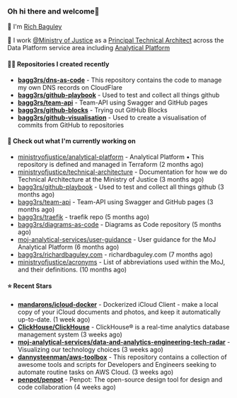 ### Oh hi there and welcome👋

👐 I'm [Rich Baguley](https://richardbaguley.com/about)

🏢 I work [@Ministry of Justice](https://github.com/ministryofjustice) as a [Principal Technical Architect](https://ddat-capability-framework.service.gov.uk/role/technical-architect#principal-technical-architect) across the Data Platform service area including [Analytical Platform](https://user-guidance.analytical-platform.service.justice.gov.uk/)

#### 👨‍💻 Repositories I created recently
- **[bagg3rs/dns-as-code](https://github.com/bagg3rs/dns-as-code)** - This repository contains the code to manage my own DNS records on CloudFlare
- **[bagg3rs/github-playbook](https://github.com/bagg3rs/github-playbook)** - Used to test and collect all things github
- **[bagg3rs/team-api](https://github.com/bagg3rs/team-api)** - Team-API using Swagger and GitHub pages
- **[bagg3rs/github-blocks](https://github.com/bagg3rs/github-blocks)** - Trying out GitHub Blocks
- **[bagg3rs/github-visualisation](https://github.com/bagg3rs/github-visualisation)** - Used to create a visualisation of commits from GitHub to repositories

#### 👷 Check out what I'm currently working on

- [ministryofjustice/analytical-platform](https://github.com/ministryofjustice/analytical-platform) - Analytical Platform • This repository is defined and managed in Terraform (2 months ago)
- [ministryofjustice/technical-architecture](https://github.com/ministryofjustice/technical-architecture) - Documentation for how we do Technical Architecture at the Ministry of Justice (3 months ago)
- [bagg3rs/github-playbook](https://github.com/bagg3rs/github-playbook) - Used to test and collect all things github (3 months ago)
- [bagg3rs/team-api](https://github.com/bagg3rs/team-api) - Team-API using Swagger and GitHub pages (3 months ago)
- [bagg3rs/traefik](https://github.com/bagg3rs/traefik) - traefik repo (5 months ago)
- [bagg3rs/diagrams-as-code](https://github.com/bagg3rs/diagrams-as-code) - Diagrams as Code repository (5 months ago)
- [moj-analytical-services/user-guidance](https://github.com/moj-analytical-services/user-guidance) - User guidance for the MoJ Analytical Platform (6 months ago)
- [bagg3rs/richardbaguley.com](https://github.com/bagg3rs/richardbaguley.com) - richardbaguley.com (7 months ago)
- [ministryofjustice/acronyms](https://github.com/ministryofjustice/acronyms) - List of abbreviations used within the MoJ, and their definitions. (10 months ago)

#### ⭐ Recent Stars


- **[mandarons/icloud-docker](https://github.com/mandarons/icloud-docker)** - Dockerized iCloud Client - make a local copy of your iCloud documents and photos, and keep it automatically up-to-date. (1 week ago)
- **[ClickHouse/ClickHouse](https://github.com/ClickHouse/ClickHouse)** - ClickHouse® is a real-time analytics database management system (3 weeks ago)
- **[moj-analytical-services/data-and-analytics-engineering-tech-radar](https://github.com/moj-analytical-services/data-and-analytics-engineering-tech-radar)** - Visualizing our technology choices (3 weeks ago)
- **[dannysteenman/aws-toolbox](https://github.com/dannysteenman/aws-toolbox)** - This repository contains a collection of awesome tools and scripts for Developers and Engineers seeking to automate routine tasks on AWS Cloud. (3 weeks ago)
- **[penpot/penpot](https://github.com/penpot/penpot)** - Penpot: The open-source design tool for design and code collaboration (4 weeks ago)
